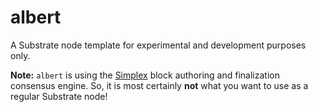 # albert

A Substrate node template for experimental and development purposes only.

**Note:** `albert` is using the [Simplex](https://github.com/adoerr/lager/tree/main/simplex) block authoring and finalization consensus engine. So, it is most certainly **not** what you want to use as a regular Substrate node!